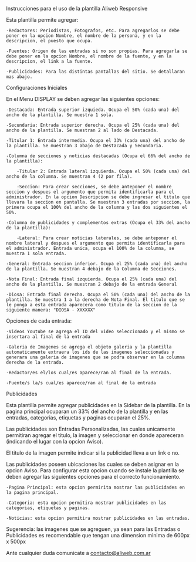 Instrucciones para el uso de la plantilla Aliweb Responsive

Esta plantilla permite agregar:

	-Redactores: Periodistas, Fotografos, etc. Para agregarlos se debe poner en la opcion Nombre, el nombre de la persona, y en la descripcion, el puesto que ocupa.
	
	-Fuentes: Origen de las entradas si no son propias. Para agregarla se debe poner en la opcion Nombre, el nombre de la fuente, y en la descripcion, el link a la fuente.
	
	-Publicidades: Para las distintas pantallas del sitio. Se detallaran mas abajo.

Configuraciones Iniciales

En el Menu DISPLAY se deben agregar las siguientes opciones:

	-Destacada: Entrada superior izquieda. Ocupa el 50% (cada una) del ancho de la plantilla. Se muestra 1 sola.
	
	-Secundaria: Entrada superior derecha. Ocupa el 25% (cada una) del ancho de la plantilla. Se muestran 2 al lado de Destacada.
	
	-Titular 1: Entrada intermedia. Ocupa el 33% (cada una) del ancho de la plantilla. Se muestran 3 abajo de Destacada y Secundaria.
	
	-Columna de secciones y noticias destacadas (Ocupa el 66% del ancho de la plantilla):
	
		-Titular 2: Entrada lateral izquierda. Ocupa el 50% (cada una) del ancho de la columna. Se muestran 4 (2 por fila).
		
		-Seccion: Para crear secciones, se debe anteponer el nombre seccion y despues el argumento que permita identificarla para el administrador. En la opcion Descripcion se debe ingresar el titulo que llevara la seccion en pantalla. Se muestran 3 entradas por seccion, la primera ocupa el 100% del ancho de la columna y las dos siguientes el 50%.
		
	-Columna de publicidades y complementos extras (Ocupa el 33% del ancho de la plantilla):
	
		-Lateral: Para crear noticias laterales, se debe anteponer el nombre lateral y despues el argumento que permita identificarla para el administrador. Entrada unica, ocupa el 100% de la columna, se muestra 1 sola entrada.
		
	-General: Entrada seccion inferior. Ocupa el 25% (cada una) del ancho de la plantilla. Se muestran 4 debajo de la Columna de Secciones.
	
	-Nota Final: Entrada final izquierda. Ocupa el 25% (cada una) del ancho de la plantilla. Se muestran 2 debajo de la entrada General
	
	-Diosa: Entrada final derecha. Ocupa el 50% (cada una) del ancho de la plantilla. Se muestra 1 a la derecha de Nota Final. El titulo que se le ponga a esta entrada aparecera como titulo de la seccion de la siguiente manera: "DIOSA - XXXXXX"



Opciones de cada entrada:

	-Videos Youtube se agrega el ID del video seleccionado y el mismo se insertara al final de la entrada
	
	-Galeria de Imagenes se agrega el objeto galeria y la plantilla automaticamente extraera los ids de las imagenes seleccionadas y generara una galeria de imagenes que se podra observar en la columna derecha de la entrada.

	-Redactor/es el/los cual/es aparece/ran al final de la entrada.
	
	-Fuente/s la/s cual/es aparece/ran al final de la entrada



Publicidades

Esta plantilla permite agregar publicidades en la Sidebar de la plantilla. En la pagina principal ocuparan un 33% del ancho de la plantilla y en las entradas, categorias, etiquetas y paginas ocuparan el 25%.

Las publicidades son Entradas Personalizadas, las cuales unicamente permitiran agregar el titulo, la imagen y seleccionar en donde apareceran (indicando el lugar con la opcion Aviso).

El titulo de la imagen permite indicar si la publicidad lleva a un link o no.

Las publicidades poseen ubicaciones las cuales se deben asignar en la opcion Aviso. Para configurar esta opcion cuando se instale la plantilla se deben agregar las siguientes opciones para el correcto funcionamiento.

	-Pagina Principal: esta opcion permirita mostrar las publicidades en la pagina principal.
	
	-Categoria: esta opcion permitira mostrar publicidades en las categorias, etiquetas y paginas.
	
	-Noticias: esta opcion permitira mostrar publicidades en las entradas.

Sugerencia: las imagenes que se agreguen, ya sean para las Entradas o Publicidades es recomendable que tengan una dimension minima de 600px x 500px

Ante cualquier duda comunicate a contacto@aliweb.com.ar
